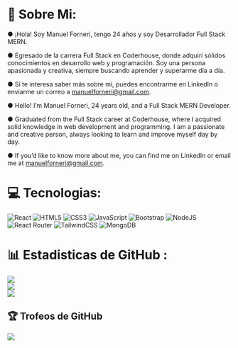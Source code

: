 # 💫 Sobre Mi:
&#9679; ¡Hola! Soy Manuel Forneri, tengo 24 años y soy Desarrollador Full Stack MERN.

&#9679; Egresado de la carrera Full Stack en Coderhouse, donde adquirí sólidos conocimientos en desarrollo web y programación.
Soy una persona apasionada y creativa, siempre buscando aprender y superarme día a día. 

&#9679; Si te interesa saber más sobre mí, puedes encontrarme en LinkedIn o enviarme un correo a manuelforneri@gmail.com.

&#9679; Hello! I’m Manuel Forneri, 24 years old, and a Full Stack MERN Developer.

&#9679;  Graduated from the Full Stack career at Coderhouse, where I acquired solid knowledge in web development and programming.
I am a passionate and creative person, always looking to learn and improve myself day by day. 

&#9679; If you’d like to know more about me, you can find me on LinkedIn or email me at manuelforneri@gmail.com.

# 💻 Tecnologias:
![React](https://img.shields.io/badge/react-%2320232a.svg?style=flat-square&logo=react&logoColor=%2361DAFB) ![HTML5](https://img.shields.io/badge/html5-%23E34F26.svg?style=flat-square&logo=html5&logoColor=white) ![CSS3](https://img.shields.io/badge/css3-%231572B6.svg?style=flat-square&logo=css3&logoColor=white)  ![JavaScript](https://img.shields.io/badge/javascript-%23323330.svg?style=flat-square&logo=javascript&logoColor=%23F7DF1E)  ![Bootstrap](https://img.shields.io/badge/bootstrap-%23563D7C.svg?style=flat-square&logo=bootstrap&logoColor=white) ![NodeJS](https://img.shields.io/badge/node.js-6DA55F?style=flat-square&logo=node.js&logoColor=white) ![React Router](https://img.shields.io/badge/React_Router-CA4245?style=flat-square&logo=react-router&logoColor=white) ![TailwindCSS](https://img.shields.io/badge/tailwindcss-%2338B2AC.svg?style=flat-square&logo=tailwind-css&logoColor=white) ![MongoDB](https://img.shields.io/badge/MongoDB-%234ea94b.svg?style=flat-square&logo=mongodb&logoColor=white)
# 📊 Estadisticas de GitHub :
![](https://github-readme-stats.vercel.app/api?username=ManuelForneri&theme=omni&hide_border=false&include_all_commits=false&count_private=false)<br/>
![](https://github-readme-streak-stats.herokuapp.com/?user=ManuelForneri&theme=omni&hide_border=false)<br/>
![](https://github-readme-stats.vercel.app/api/top-langs/?username=ManuelForneri&theme=omni&hide_border=false&include_all_commits=false&count_private=false&layout=compact)

## 🏆 Trofeos de GitHub 
![](https://github-profile-trophy.vercel.app/?username=ManuelForneri&theme=dracula&no-frame=false&no-bg=false&margin-w=4)
